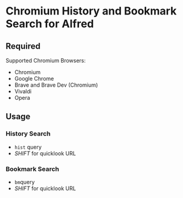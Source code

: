 # Chromium History and Bookmark Search for Alfred

## Required

Supported Chromium Browsers:

* Chromium
* Google Chrome
* Brave and Brave Dev (Chromium)
* Vivaldi
* Opera

## Usage

### History Search

* `hist` query
* *SHIFT* for quicklook URL

### Bookmark Search

* `bm`query
* *SHIFT* for quicklook URL

